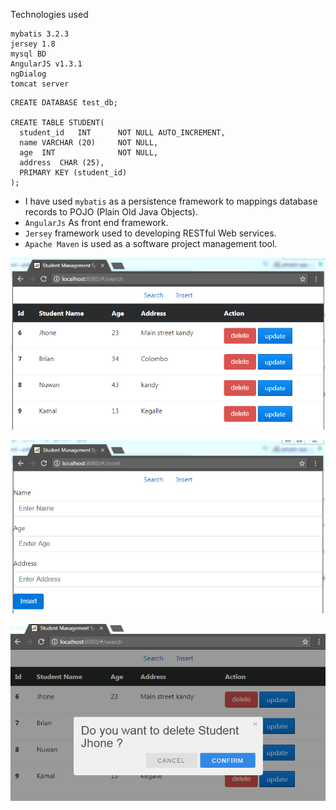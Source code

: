 Technologies  used
```
mybatis 3.2.3
jersey 1.8
mysql BD
AngularJS v1.3.1
ngDialog
tomcat server
```

``` mysql
CREATE DATABASE test_db;

CREATE TABLE STUDENT(
  student_id   INT      NOT NULL AUTO_INCREMENT,
  name VARCHAR (20)     NOT NULL,
  age  INT              NOT NULL,
  address  CHAR (25),
  PRIMARY KEY (student_id)
);
```

- I have used `mybatis` as a persistence framework to mappings database records to POJO (Plain Old Java Objects).
- `AngularJs` As front end framework. 
- `Jersey` framework used to developing RESTful Web services.
- `Apache Maven` is used as a software project management tool.

![Alt text](search.PNG?raw=true "Search window")

![Alt text](insert.PNG?raw=true "Insert Window")

![Alt text](delete.PNG?raw=true "Insert Window")

